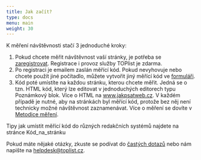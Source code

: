 ```yaml
---
title: Jak začít?
type: docs
menu: main
weight: 30
---
```

K měření návštěvnosti stačí 3 jednoduché kroky:

1. Pokud chcete měřit návštěvnost vaší stránky, je potřeba se [zaregistrovat](https://www.toplist.cz/register/). Registrace i provoz služby TOPlist je zdarma.
2. Po registraci je emailem zaslán měřící kód. Pokud nevyhovuje nebo chcete použít jiné počítadlo, můžete vytvořit jiný měřící kód ve [formuláři](https://www.toplist.cz/code/).
3. Kód poté umístíte na každou stránku, kterou chcete měřit. Jedná se o tzn. HTML kód, který lze editovat v jednoduchých editorech typu Poznámkový blok. Více o HTML na www.jakpsatweb.cz. V každém případě je nutné, aby na stránkách byl měřící kód, protože bez něj není technicky možné návštěvnost zaznamenávat. Více o měření se dovíte v [Metodice měření](../dokumentace/metodika-mereni/).

Tipy jak umístit měřící kód do různých redakčních systémů najdete na stránce Kód_na_stránku

Pokud máte nějaké otázky, zkuste se podívat do [častých dotazů](../faq/) nebo nám napište na helpdesk@toplist.cz.
